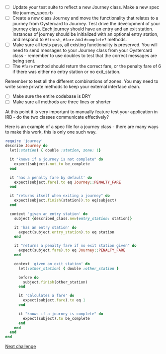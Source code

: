 - [ ] Update your test suite to reflect a new Journey class. Make a new spec file journey_spec.rb
- [ ] Create a new class Journey and move the functionality that relates to a journey from Oystercard to Journey.
Test drive the development of your journey class. Each journey should have an entry and an exit station. Instances of journey should be initialized with an optional entry station, and respond to `#finish`, `#fare` and `#complete?` methods.
- [ ] Make sure all tests pass, all existing functionality is preserved. You will need to send messages to your Journey class from your Oystercard class - remember to use doubles to test that the correct messages are being sent.
- [ ] The `#fare` method should return the correct fare, or the penalty fare of 6 if there was either no entry station or no exit_station.

Remember to test all the different combinations of zones. You may need to write some private methods to keep your external interface clean.

- [ ] Make sure the entire codebase is DRY
- [ ] Make sure all methods are three lines or shorter

At this point it is very important to manually feature test your application in IRB - do the two classes communicate effectively?

Here is an example of a spec file for a journey class - there are many ways to make this work, this is only one such way.

```ruby
require 'journey'
describe Journey do
  let(:station) { double :station, zone: 1}

  it "knows if a journey is not complete" do
    expect(subject).not_to be_complete
  end

  it 'has a penalty fare by default' do
    expect(subject.fare).to eq Journey::PENALTY_FARE
  end

  it "returns itself when exiting a journey" do
    expect(subject.finish(station)).to eq(subject)
  end

  context 'given an entry station' do
    subject {described_class.new(entry_station: station)}

    it 'has an entry station' do
      expect(subject.entry_station).to eq station
    end

    it "returns a penalty fare if no exit station given" do
      expect(subject.fare).to eq Journey::PENALTY_FARE
    end

    context 'given an exit station' do
      let(:other_station) { double :other_station }

      before do
        subject.finish(other_station)
      end

      it 'calculates a fare' do
        expect(subject.fare).to eq 1
      end

      it "knows if a journey is complete" do
        expect(subject).to be_complete
      end
    end
  end
end
```

[Next challenge](../15_extracting_journey_log.md)



